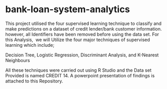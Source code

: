 # bank-loan-system-analytics
This project utilised the four supervised learning technique to classify and make predictions on a dataset of credit lender/bank customer information. however, all Identifiers have been removed before using the data set. 
For this Analysis,  we will Utilize the four major techniques of supervised learning which include;

Decision Tree,
Logistic Regression,
Discriminant Analysis, and
K-Nearest Neighbours

All these techniques were carried out using R Studio and the Data set Provided is named CREDIT 14.
A powerpoint presentation of findings is attached to this Repository.

